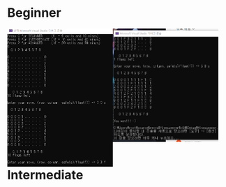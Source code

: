 <h1>Beginner</h1>
<img src="https://github.com/kgyeongseong/Minesweeper/blob/main/Minesweeper_1.png" width="48%" align="left">
<img src="https://github.com/kgyeongseong/Minesweeper/blob/main/Minesweeper_2.png" width="48%">
<br><br>
<h1>Intermediate</h1>

